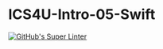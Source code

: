 # ICS4U-Intro-05-Swift

[![GitHub's Super Linter](https://github.com/Roman-Cernetchi/ICS4U-Intro-05-Swift/workflows/GitHub's%20Super%20Linter/badge.svg)](https://github.com/Roman-Cernetchi/ICS4U-Intro-05-Swift/actions)   

